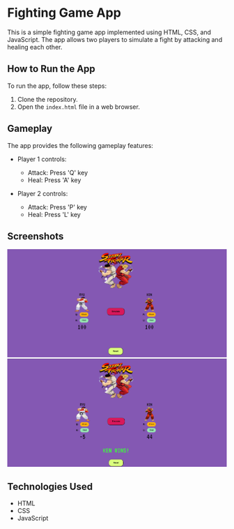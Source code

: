 # Fighting Game App

This is a simple fighting game app implemented using HTML, CSS, and JavaScript. The app allows two players to simulate a fight by attacking and healing each other.

## How to Run the App

To run the app, follow these steps:

1. Clone the repository.
2. Open the `index.html` file in a web browser.

## Gameplay

The app provides the following gameplay features:

- Player 1 controls:
  - Attack: Press 'Q' key
  - Heal: Press 'A' key

- Player 2 controls:
  - Attack: Press 'P' key
  - Heal: Press 'L' key

## Screenshots

![Fighting Game](Screenshot.png)
![Game](ScreenshotResult.png)

## Technologies Used

- HTML
- CSS
- JavaScript



